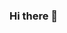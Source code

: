 ### Hi there 👋

<!--
**Abhishekhm777/Abhishekhm777** is a ✨ _special_ ✨ repository because its `README.md` (this file) appears on your GitHub profile.

Here are some ideas to get you started:

- 🔭 I’m currently working on Android at MRK INNOAPPS
- 🌱 I’m currently learning Flutter
- 👯 I’m looking to collaborate on Android
- 📫 How to reach me:https://www.linkedin.com/in/abhishek-hm-744953155/
-->
